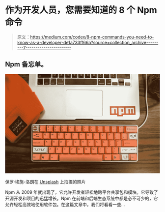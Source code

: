 # 作为开发人员，您需要知道的 8 个 Npm 命令

> 原文：<https://medium.com/codex/8-npm-commands-you-need-to-know-as-a-developer-de1a733ff66a?source=collection_archive---------7----------------------->

## Npm 备忘单。

![](img/605319385aef93de3a6ca1ceb7d25978.png)

保罗·埃施-洛朗在 [Unsplash](https://unsplash.com?utm_source=medium&utm_medium=referral) 上拍摄的照片

Npm 从 2009 年就出现了，它允许开发者轻松地跨平台共享包和模块。它导致了开源开发和项目的迅猛增长。Npm 在前端和后端生态系统中都是必不可少的，它允许轻松高效地使用软件包。在这篇文章中，我们将看看一些…